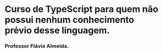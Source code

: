 # Curso de TypeScript para quem não possui nenhum conhecimento prévio desse linguagem. 

### Professor Flávio Almeida.

